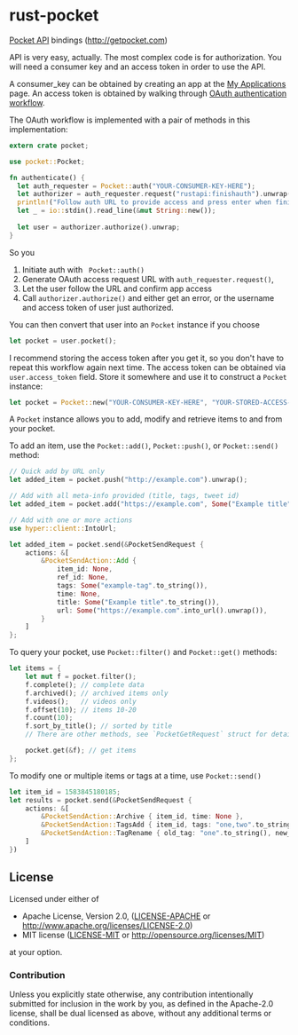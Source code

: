 # rust-pocket

[Pocket API](http://getpocket.com/developer/docs/overview) bindings
(http://getpocket.com)

API is very easy, actually. The most complex code is for authorization.
You will need a consumer key and an access token in order to use the
API.

A consumer_key can be obtained by creating an app at the
[My Applications](http://getpocket.com/developer/apps/) page. An access
token is obtained by walking through
[OAuth authentication workflow](http://getpocket.com/developer/docs/authentication).

The OAuth workflow is implemented with a pair of methods in this
implementation:

```rust
extern crate pocket;

use pocket::Pocket;

fn authenticate() {
  let auth_requester = Pocket::auth("YOUR-CONSUMER-KEY-HERE");
  let authorizer = auth_requester.request("rustapi:finishauth").unwrap();
  println!("Follow auth URL to provide access and press enter when finished: {}", authorizer.url());
  let _ = io::stdin().read_line(&mut String::new());
  
  let user = authorizer.authorize().unwrap;
}
```

So you
1. Initiate auth with ` Pocket::auth()`
2. Generate OAuth access request URL with `auth_requester.request()`,
3. Let the user follow the URL and confirm app access
4. Call `authorizer.authorize()` and either get an error, or the
   username and access token of user just authorized.

You can then convert that user into an `Pocket` instance if you choose

```rust
let pocket = user.pocket();
```

I recommend storing the access token after you get it, so you don't have
to repeat this workflow again next time. The access token can be
obtained via `user.access_token` field. Store it somewhere and use it to
construct a `Pocket` instance:

```rust
let pocket = Pocket::new("YOUR-CONSUMER-KEY-HERE", "YOUR-STORED-ACCESS-TOKEN");
```

A `Pocket` instance allows you to add, modify and retrieve items to and
from your pocket.

To add an item, use the `Pocket::add()`, `Pocket::push()`, or
`Pocket::send()` method:

```rust
// Quick add by URL only
let added_item = pocket.push("http://example.com").unwrap();

// Add with all meta-info provided (title, tags, tweet id)
let added_item = pocket.add("https://example.com", Some("Example title"), Some("example-tag"), Some("example_tweet_id")).unwrap();

// Add with one or more actions
use hyper::client::IntoUrl;

let added_item = pocket.send(&PocketSendRequest { 
    actions: &[
        &PocketSendAction::Add {
            item_id: None,
            ref_id: None,
            tags: Some("example-tag".to_string()),
            time: None,
            title: Some("Example title".to_string()), 
            url: Some("https://example.com".into_url().unwrap()), 
        }
    ]
};
```

To query your pocket, use `Pocket::filter()` and `Pocket::get()`
methods:

```rust
let items = {
    let mut f = pocket.filter();
    f.complete(); // complete data
    f.archived(); // archived items only
    f.videos();   // videos only
    f.offset(10); // items 10-20
    f.count(10);
    f.sort_by_title(); // sorted by title
    // There are other methods, see `PocketGetRequest` struct for details

    pocket.get(&f); // get items
};
```

To modify one or multiple items or tags at a time, use `Pocket::send()`

```rust
let item_id = 1583845180185;
let results = pocket.send(&PocketSendRequest {
    actions: &[
        &PocketSendAction::Archive { item_id, time: None },
        &PocketSendAction::TagsAdd { item_id, tags: "one,two".to_string(), time: None },
        &PocketSendAction::TagRename { old_tag: "one".to_string(), new_tag: "1".to_string(), time: None },
    ]
})
```

## License

Licensed under either of

* Apache License, Version 2.0, ([LICENSE-APACHE](LICENSE-APACHE) or
  http://www.apache.org/licenses/LICENSE-2.0)
* MIT license ([LICENSE-MIT](LICENSE-MIT) or
  http://opensource.org/licenses/MIT)

at your option.

### Contribution

Unless you explicitly state otherwise, any contribution intentionally
submitted for inclusion in the work by you, as defined in the Apache-2.0
license, shall be dual licensed as above, without any additional terms
or conditions.
